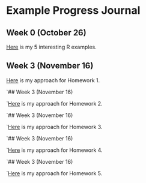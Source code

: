 # Example Progress Journal

## Week 0 (October 26)

[Here](files/HW0/R_examples.html) is my 5 interesting R examples.

## Week 3 (November 16)

[Here](files/HW1/R_examples.html) is my approach for Homework 1.

`## Week 3 (November 16)

`[Here](files/HW1/R_examples.html) is my approach for Homework 2.

`## Week 3 (November 16)

`[Here](files/HW1/R_examples.html) is my approach for Homework 3.

`## Week 3 (November 16)

`[Here](files/HW1/R_examples.html) is my approach for Homework 4.

`## Week 3 (November 16)

`[Here](files/HW1/R_examples.html) is my approach for Homework 5.

